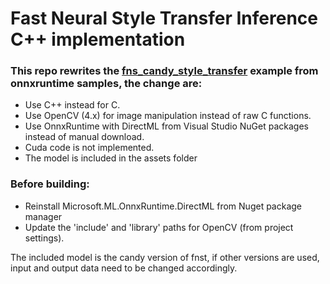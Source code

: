 # Fast Neural Style Transfer Inference C++ implementation

### This repo rewrites the [fns_candy_style_transfer](https://github.com/microsoft/onnxruntime-inference-examples/blob/main/c_cxx/fns_candy_style_transfer/README.md) example from onnxruntime samples, the change are:
- Use C++ instead for C.
- Use OpenCV (4.x) for image manipulation instead of raw C functions.
- Use OnnxRuntime with DirectML from Visual Studio NuGet packages instead of manual download.
- Cuda code is not implemented.
- The model is included in the assets folder

### Before building:
- Reinstall Microsoft.ML.OnnxRuntime.DirectML from Nuget package manager
- Update the 'include' and 'library' paths for OpenCV (from project settings).

The included model is the candy version of fnst, if other versions are used, input and output data need to be changed accordingly.
